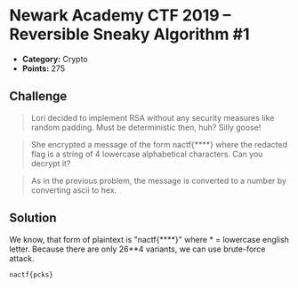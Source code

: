# Newark Academy CTF 2019 – Reversible Sneaky Algorithm #1

* **Category:** Crypto
* **Points:** 275

## Challenge

> Lori decided to implement RSA without any security measures like random padding. Must be deterministic then, huh? Silly goose!

>She encrypted a message of the form nactf{****} where the redacted flag is a string of 4 lowercase alphabetical characters. Can you decrypt it?

>As in the previous problem, the message is converted to a number by converting ascii to hex.



## Solution

We know, that form of plaintext is "nactf{****}" where * = lowercase english letter.
Because there are only 26**4 variants, we can use brute-force attack.

```
nactf{pcks}
```
